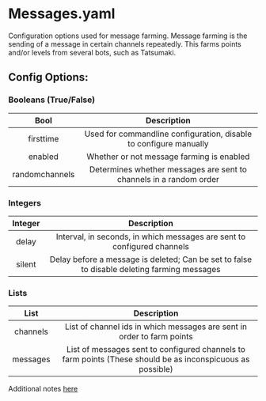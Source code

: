 # Messages.yaml

Configuration options used for message farming. Message farming is
 the sending of a message in certain channels repeatedly. This farms points
 and/or levels from several bots, such as Tatsumaki.

## Config Options:

### Booleans (True/False)

| Bool           | Description                                                        |
|:--------------:|:------------------------------------------------------------------:|
| firsttime      | Used for commandline configuration, disable to configure manually  |
| enabled        | Whether or not message farming is enabled                          |
| randomchannels | Determines whether messages are sent to channels in a random order |

### Integers

| Integer | Description                                                                                 |
|:-------:|:-------------------------------------------------------------------------------------------:|
| delay   | Interval, in seconds, in which messages are sent to configured channels                     |
| silent  | Delay before a message is deleted; Can be set to false to disable deleting farming messages |

### Lists

| List       | Description                                                                                                |
|:----------:|:----------------------------------------------------------------------------------------------------------:|
| channels   | List of channel ids in which messages are sent in order to farm points                                     |
| messages   | List of messages sent to configured channels to farm points (These should be as inconspicuous as possible) |

Additional notes [here](Additional.md)
